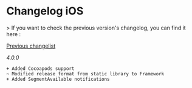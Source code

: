 Changelog iOS
=============

<div class="warning"></div>
>  If you want to check the previous version's changelog, you can find it here :

[Previous changelist](../res/changelog_iOS_3.md)

*4.0.0*

	+ Added Cocoapods support
	~ Modified release format from static library to Framework
    + Added SegmentAvailable notifications
